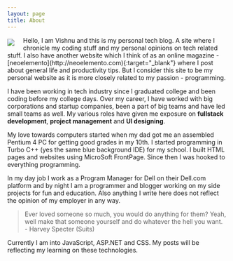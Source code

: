 ```yaml
---
layout: page
title: About
---
```

<div class="center">
    <img class="circle responsive-img center" src="https://en.gravatar.com/userimage/23378074/390fedbb9d345104a67c5140a535dd70.jpg?size=150" style="float: left; margin: 5px 20px 5px 0;">
</div>     
Hello, I am Vishnu and this is my personal tech blog. A site where I chronicle my coding stuff and my personal opinions on tech related stuff. I also have another website which I think of as an online magazine - [neoelemento](http://neoelemento.com){:target="_blank"} where I post about general life and productivity tips. But I consider this site to be my personal website as it is more closely related to my passion - programming.

I have been working in tech industry since I graduated college and been coding before my college days. Over my career, I have worked with big corporations and startup companies, been a part of big teams and have led small teams as well. My various roles have given me exposure on **fullstack development**, **project management** and **UI designing**.

My love towards computers started when my dad got me an assembled Pentium 4 PC for getting good grades in my 10th. I started programming in Turbo C++ (yes the same blue background IDE) for my school. I built HTML pages and websites using MicroSoft FrontPage. Since then I was hooked to everything programming.

In my day job I work as a Program Manager for Dell on their Dell.com platform and by night I am a programmer and blogger working on my side projects for fun and education. Also anything I write here does not reflect the opinion of my employer in any way.

>Ever loved someone so much, you would do anything for them? Yeah, well make that someone yourself and do whatever the hell you want.<br> - Harvey Specter (Suits)

Currently I am into JavaScript, ASP.NET and CSS. My posts will be reflecting my learning on these technologies.
